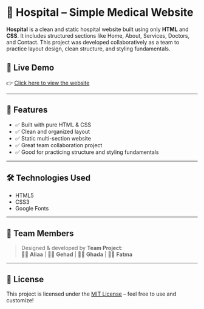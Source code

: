 # 🏥 Hospital – Simple Medical Website

**Hospital** is a clean and static hospital website built using only **HTML** and **CSS**. It includes structured sections like Home, About, Services, Doctors, and Contact. This project was developed collaboratively as a team to practice layout design, clean structure, and styling fundamentals.

## 🔗 Live Demo

👉 [Click here to view the website](https://aliaa-mohamed47.github.io/hospital/)

---

## 📁 Features

- ✅ Built with pure HTML & CSS  
- ✅ Clean and organized layout  
- ✅ Static multi-section website  
- ✅ Great team collaboration project  
- ✅ Good for practicing structure and styling fundamentals  

---

## 🛠️ Technologies Used

- HTML5  
- CSS3  
- Google Fonts  

---

## 👥 Team Members

> Designed & developed by **Team Project**:  
> 👩‍💻 **Aliaa** | 👩‍💻 **Gehad** | 👩‍💻 **Ghada** | 👩‍💻 **Fatma**

---

## 📌 License

This project is licensed under the [MIT License](LICENSE) – feel free to use and customize!
